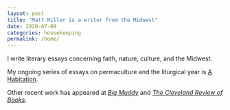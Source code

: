 ```yaml
---
layout: post
title: "Matt Miller is a writer from the Midwest"
date: 2020-07-09
categories: housekeeping
permalink: /home/
---
```


I write literary essays concerning faith, nature, culture, and the Midwest. 

My ongoing series of essays on permaculture and the liturgical year is [A Habitation](https://habitation.substack.com/). 

Other recent work has appeared at [*Big Muddy*](https://bigmuddyjournal.com/2020/05/29/crossing-flatwater/) and [*The Cleveland Review of Books*](https://www.clereviewofbooks.com/home/2020/6/12/a-restored-miswestern-landscape-on-mark-shepards-restoration-agriculture).